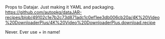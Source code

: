 Props to Datajar. Just making it YAML and packaging.
https://github.com/autopkg/dataJAR-recipes/blob/49102c1e7b2c73d871adc1c0ef1ee3db006cb20a/4K%20Video%20DownloaderPlus/4K%20Video%20DownloaderPlus.download.recipe


Never. Ever use + in name!
